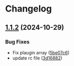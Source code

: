 # Changelog

## [1.1.2](https://github.com/ff-marco-pereira/versioning-test/compare/v1.1.1...v1.1.2) (2024-10-29)


### Bug Fixes

* Fix plaugin array ([5be07c6](https://github.com/ff-marco-pereira/versioning-test/commit/5be07c67802b35f6aca0a2d95f7de4c5b1e79f5a))
* update rc file ([3d16882](https://github.com/ff-marco-pereira/versioning-test/commit/3d16882d534fddb68f03a2ec08c49b563200cab4))
